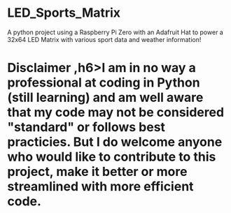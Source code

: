 # LED_Sports_Matrix
A python project using a Raspberry Pi Zero with an Adafruit Hat to power a 32x64 LED Matrix with various sport data and weather information!

<h1> Disclaimer
,h6>I am in no way a professional at coding in Python (still learning) and am well aware that my code may not be considered "standard" or follows best practicies. But I do welcome anyone who would like to contribute to this project, make it better or more streamlined with more efficient code.
